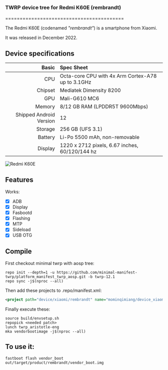 ### TWRP device tree for Redmi K60E (rembrandt)

=========================================

The Redmi K60E (codenamed _"rembrandt"_) is a smartphone from Xiaomi.

It was released in December 2022.

## Device specifications

Basic   | Spec Sheet
-------:|:-------------------------
CPU     | Octa-core CPU with 4x Arm Cortex-A78 up to 3.1GHz
Chipset | Mediatek Dimensity 8200
GPU     | Mali-G610 MC6
Memory  | 8/12 GB RAM (LPDDR5T 9600Mbps)
Shipped Android Version | 12
Storage | 256 GB (UFS 3.1)
Battery | Li-Po 5500 mAh, non-removable
Display | 1220 x 2712 pixels, 6.67 inches, 60/120/144 hz

![Redmi K60E](https://cdn.cnbj0.fds.api.mi-img.com/b2c-shopapi-pms/pms_1672037146.81276139.png)

## Features

Works:

- [X] ADB
- [X] Display
- [X] Fasbootd
- [X] Flashing
- [X] MTP
- [X] Sideload
- [X] USB OTG

## Compile

First checkout minimal twrp with aosp tree:

```
repo init --depth=1 -u https://github.com/minimal-manifest-twrp/platform_manifest_twrp_aosp.git -b twrp-12.1
repo sync -j$(nproc --all)
```

Then add these projects to .repo/manifest.xml:

```xml
<project path="device/xiaomi/rembrandt" name="mominqimiang/device_xiaomi_rembrandt_twrp" remote="github" revision="TWRP-12.1_kernel_5.10.136" />
```

Finally execute these:

```
source build/envsetup.sh
repopick <needed patch>
lunch twrp_aristotle-eng
mka vendorbootimage -j$(nproc --all)
```
## To use it:

```
fastboot flash vendor_boot out/target/product/rembrandt/vendor_boot.img
```
